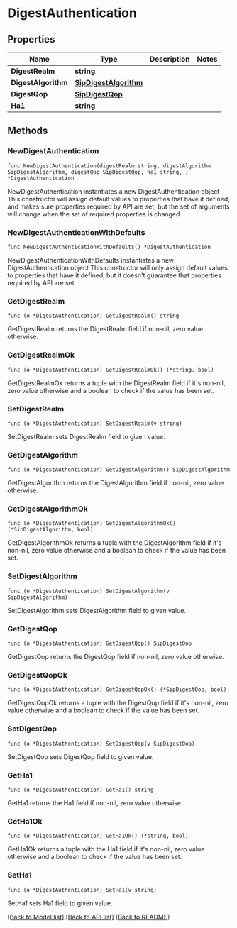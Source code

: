 # DigestAuthentication

## Properties

Name | Type | Description | Notes
------------ | ------------- | ------------- | -------------
**DigestRealm** | **string** |  | 
**DigestAlgorithm** | [**SipDigestAlgorithm**](SipDigestAlgorithm.md) |  | 
**DigestQop** | [**SipDigestQop**](SipDigestQop.md) |  | 
**Ha1** | **string** |  | 

## Methods

### NewDigestAuthentication

`func NewDigestAuthentication(digestRealm string, digestAlgorithm SipDigestAlgorithm, digestQop SipDigestQop, ha1 string, ) *DigestAuthentication`

NewDigestAuthentication instantiates a new DigestAuthentication object
This constructor will assign default values to properties that have it defined,
and makes sure properties required by API are set, but the set of arguments
will change when the set of required properties is changed

### NewDigestAuthenticationWithDefaults

`func NewDigestAuthenticationWithDefaults() *DigestAuthentication`

NewDigestAuthenticationWithDefaults instantiates a new DigestAuthentication object
This constructor will only assign default values to properties that have it defined,
but it doesn't guarantee that properties required by API are set

### GetDigestRealm

`func (o *DigestAuthentication) GetDigestRealm() string`

GetDigestRealm returns the DigestRealm field if non-nil, zero value otherwise.

### GetDigestRealmOk

`func (o *DigestAuthentication) GetDigestRealmOk() (*string, bool)`

GetDigestRealmOk returns a tuple with the DigestRealm field if it's non-nil, zero value otherwise
and a boolean to check if the value has been set.

### SetDigestRealm

`func (o *DigestAuthentication) SetDigestRealm(v string)`

SetDigestRealm sets DigestRealm field to given value.


### GetDigestAlgorithm

`func (o *DigestAuthentication) GetDigestAlgorithm() SipDigestAlgorithm`

GetDigestAlgorithm returns the DigestAlgorithm field if non-nil, zero value otherwise.

### GetDigestAlgorithmOk

`func (o *DigestAuthentication) GetDigestAlgorithmOk() (*SipDigestAlgorithm, bool)`

GetDigestAlgorithmOk returns a tuple with the DigestAlgorithm field if it's non-nil, zero value otherwise
and a boolean to check if the value has been set.

### SetDigestAlgorithm

`func (o *DigestAuthentication) SetDigestAlgorithm(v SipDigestAlgorithm)`

SetDigestAlgorithm sets DigestAlgorithm field to given value.


### GetDigestQop

`func (o *DigestAuthentication) GetDigestQop() SipDigestQop`

GetDigestQop returns the DigestQop field if non-nil, zero value otherwise.

### GetDigestQopOk

`func (o *DigestAuthentication) GetDigestQopOk() (*SipDigestQop, bool)`

GetDigestQopOk returns a tuple with the DigestQop field if it's non-nil, zero value otherwise
and a boolean to check if the value has been set.

### SetDigestQop

`func (o *DigestAuthentication) SetDigestQop(v SipDigestQop)`

SetDigestQop sets DigestQop field to given value.


### GetHa1

`func (o *DigestAuthentication) GetHa1() string`

GetHa1 returns the Ha1 field if non-nil, zero value otherwise.

### GetHa1Ok

`func (o *DigestAuthentication) GetHa1Ok() (*string, bool)`

GetHa1Ok returns a tuple with the Ha1 field if it's non-nil, zero value otherwise
and a boolean to check if the value has been set.

### SetHa1

`func (o *DigestAuthentication) SetHa1(v string)`

SetHa1 sets Ha1 field to given value.



[[Back to Model list]](../README.md#documentation-for-models) [[Back to API list]](../README.md#documentation-for-api-endpoints) [[Back to README]](../README.md)


